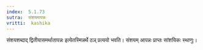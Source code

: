```yaml
---
index:  5.1.73
sutra:  संशयमापन्नः
vritti:  kashika 
---
```


संशयशब्दाद् द्वितीयासमर्थातापन्नः इत्येतस्मिन्नर्थे ठञ् प्रत्ययो भवति। संशयम् आपन्नः प्राप्तः सांशयिकः स्थाणुः।

